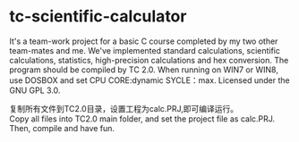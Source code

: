 tc-scientific-calculator
========================
It's a team-work project for a basic C course completed by my two other team-mates and me.
We've implemented standard calculations, scientific calculations, statistics, high-precision calculations and hex conversion.
The program should be compiled by TC 2.0.
When running on WIN7 or WIN8, use DOSBOX and set CPU CORE:dynamic SYCLE：max.
Licensed under the GNU GPL 3.0.
  
    
    
复制所有文件到TC2.0目录，设置工程为calc.PRJ,即可编译运行。  
Copy all files into TC2.0 main folder, and set the project file as calc.PRJ. Then, compile and have fun.
